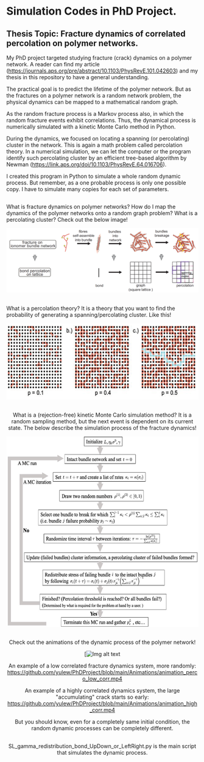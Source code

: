 # Simulation Codes in PhD Project.
## Thesis Topic: Fracture dynamics of correlated percolation on polymer networks.

My PhD project targeted studying fracture (crack) dynamics on a polymer network. A reader can find my article (https://journals.aps.org/pre/abstract/10.1103/PhysRevE.101.042603) and my thesis in this repository to have a general understanding.

The practical goal is to predict the lifetime of the polymer network. But as the fractures on a polymer network is a random network problem, the physical dynamics can be mapped to a mathematical random graph.


As the random fracture process is a Markov process also, in which the random fracture events exhibit correlations. Thus, the dynamical process is numerically simulated with a kinetic Monte Carlo method in Python.

During the dynamics, we focused on locating a spanning (or percolating) cluster in the network. This is again a math problem called percolation theory. In a numerical simulation, we can let the computer or the program identify such percolating cluster by an efficient tree-based algorithm by Newman (https://link.aps.org/doi/10.1103/PhysRevE.64.016706). 

I created this program in Python to simulate a whole random dynamic process. But remember, as a one probable process is only one possible copy. I have to simulate many copies for each set of parameters.

##

What is fracture dynamics on polymer networks? How do I map the dynamics of the polymer networks onto a random graph problem? What is a percolating cluster? Check out the below image!

![image](https://github.com/yulew/PhDProject/blob/main/imgs/Maping.png)

##
What is a percolation theory? It is a theory that you want to find the probability of generating a spanning/percolating cluster. Like this!
<div align=center><img width="550" height="200" src="https://github.com/yulew/PhDProject/blob/main/imgs/percolation.png">


##
What is a (rejection-free) kinetic Monte Carlo simulation method? It is a random sampling method, but the next event is dependent on its current state. The below describe the simulation process of the fracture dynamics!
<div align=center><img width="550" height="500" src="https://github.com/yulew/PhDProject/blob/main/imgs/Monte_Carlo.png">

##
Check out the animations of the dynamic process of the polymer network!

[![Img alt text](https://www.youtube.com/watch?v=4sydusJJZJE)

An example of a low correlated fracture dynamics system, more randomly: https://github.com/yulew/PhDProject/blob/main/Animations/animation_perco_low_corr.mp4

An example of a highly correlated dynamics system, the large "accumulating" crack starts so early: 
https://github.com/yulew/PhDProject/blob/main/Animations/animation_high_corr.mp4

But you should know, even for a completely same initial condition, the random dynamic processes can be completely different.


##

SL_gamma_redistribution_bond_UpDown_or_LeftRight.py is the main script that simulates the dynamic process.

